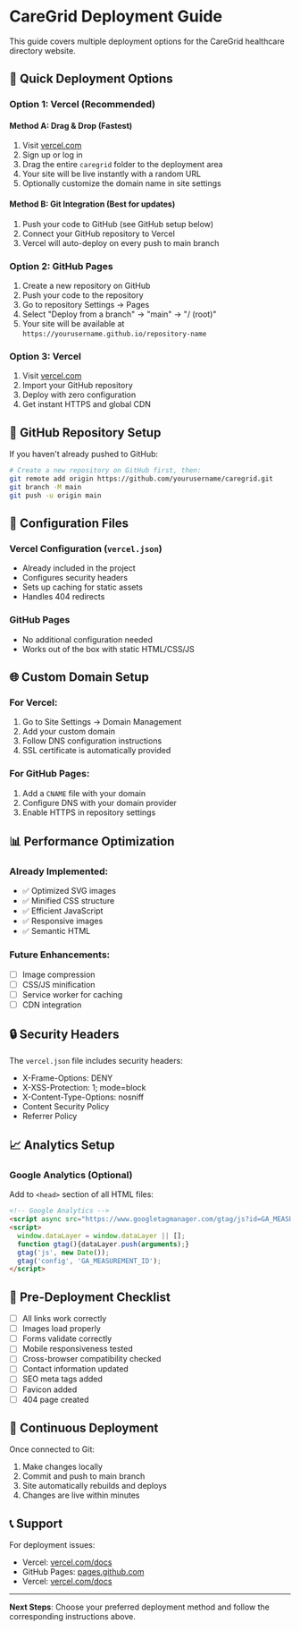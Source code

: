 # CareGrid Deployment Guide

This guide covers multiple deployment options for the CareGrid healthcare directory website.

## 🚀 Quick Deployment Options

### Option 1: Vercel (Recommended)

#### Method A: Drag & Drop (Fastest)
1. Visit [vercel.com](https://vercel.com)
2. Sign up or log in
3. Drag the entire `caregrid` folder to the deployment area
4. Your site will be live instantly with a random URL
5. Optionally customize the domain name in site settings

#### Method B: Git Integration (Best for updates)
1. Push your code to GitHub (see GitHub setup below)
2. Connect your GitHub repository to Vercel
3. Vercel will auto-deploy on every push to main branch

### Option 2: GitHub Pages

1. Create a new repository on GitHub
2. Push your code to the repository
3. Go to repository Settings → Pages
4. Select "Deploy from a branch" → "main" → "/ (root)"
5. Your site will be available at `https://yourusername.github.io/repository-name`

### Option 3: Vercel

1. Visit [vercel.com](https://vercel.com)
2. Import your GitHub repository
3. Deploy with zero configuration
4. Get instant HTTPS and global CDN

## 📁 GitHub Repository Setup

If you haven't already pushed to GitHub:

```bash
# Create a new repository on GitHub first, then:
git remote add origin https://github.com/yourusername/caregrid.git
git branch -M main
git push -u origin main
```

## 🔧 Configuration Files

### Vercel Configuration (`vercel.json`)
- Already included in the project
- Configures security headers
- Sets up caching for static assets
- Handles 404 redirects

### GitHub Pages
- No additional configuration needed
- Works out of the box with static HTML/CSS/JS

## 🌐 Custom Domain Setup

### For Vercel:
1. Go to Site Settings → Domain Management
2. Add your custom domain
3. Follow DNS configuration instructions
4. SSL certificate is automatically provided

### For GitHub Pages:
1. Add a `CNAME` file with your domain
2. Configure DNS with your domain provider
3. Enable HTTPS in repository settings

## 📊 Performance Optimization

### Already Implemented:
- ✅ Optimized SVG images
- ✅ Minified CSS structure
- ✅ Efficient JavaScript
- ✅ Responsive images
- ✅ Semantic HTML

### Future Enhancements:
- [ ] Image compression
- [ ] CSS/JS minification
- [ ] Service worker for caching
- [ ] CDN integration

## 🔒 Security Headers

The `vercel.json` file includes security headers:
- X-Frame-Options: DENY
- X-XSS-Protection: 1; mode=block
- X-Content-Type-Options: nosniff
- Content Security Policy
- Referrer Policy

## 📈 Analytics Setup

### Google Analytics (Optional)
Add to `<head>` section of all HTML files:
```html
<!-- Google Analytics -->
<script async src="https://www.googletagmanager.com/gtag/js?id=GA_MEASUREMENT_ID"></script>
<script>
  window.dataLayer = window.dataLayer || [];
  function gtag(){dataLayer.push(arguments);}
  gtag('js', new Date());
  gtag('config', 'GA_MEASUREMENT_ID');
</script>
```

## 🚨 Pre-Deployment Checklist

- [ ] All links work correctly
- [ ] Images load properly
- [ ] Forms validate correctly
- [ ] Mobile responsiveness tested
- [ ] Cross-browser compatibility checked
- [ ] Contact information updated
- [ ] SEO meta tags added
- [ ] Favicon added
- [ ] 404 page created

## 🔄 Continuous Deployment

Once connected to Git:
1. Make changes locally
2. Commit and push to main branch
3. Site automatically rebuilds and deploys
4. Changes are live within minutes

## 📞 Support

For deployment issues:
- Vercel: [vercel.com/docs](https://vercel.com/docs)
- GitHub Pages: [pages.github.com](https://pages.github.com)
- Vercel: [vercel.com/docs](https://vercel.com/docs)

---

**Next Steps**: Choose your preferred deployment method and follow the corresponding instructions above.